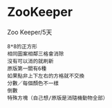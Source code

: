 # ZooKeeper

Zoo Keeper/5天


    8*8的正方形
    相同圖案相鄰三格會消除
    沒有可以消的就刷新
    原版第一關有6種
    如果點非上下左右的方格就不交換
    分數／每個顏色不一樣
    倒數
    特殊方塊（自己想/原版是消隨機動物全部）
